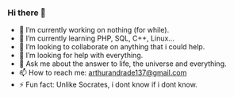 ### Hi there 👋

- 🔭 I’m currently working on nothing (for while).
- 🌱 I’m currently learning PHP, SQL, C++, Linux...
- 👯 I’m looking to collaborate on anything that i could help.
- 🤔 I’m looking for help with everything.
- 💬 Ask me about the answer to life, the universe and everything.
- 📫 How to reach me: arthurandrade137@gmail.com
- ⚡ Fun fact: Unlike Socrates, i dont know if i dont know.
<!--
**arthurandrade369/arthurandrade369** is a ✨ _special_ ✨ repository because its `README.md` (this file) appears on your GitHub profile.

Here are some ideas to get you started:

- 🔭 I’m currently working on ...
- 🌱 I’m currently learning ...
- 👯 I’m looking to collaborate on ...
- 🤔 I’m looking for help with ...
- 💬 Ask me about ...
- 📫 How to reach me: ...
- 😄 Pronouns: ...
- ⚡ Fun fact: ...
-->
